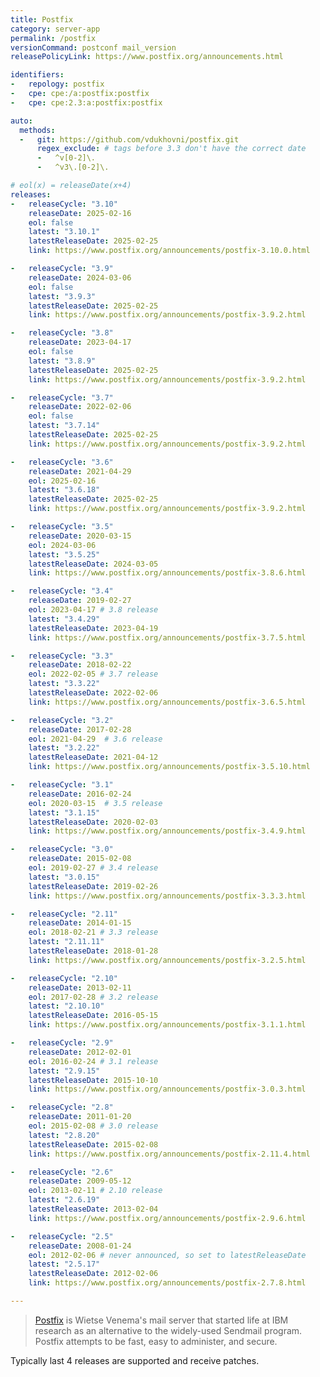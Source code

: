 ```yaml
---
title: Postfix
category: server-app
permalink: /postfix
versionCommand: postconf mail_version
releasePolicyLink: https://www.postfix.org/announcements.html

identifiers:
-   repology: postfix
-   cpe: cpe:/a:postfix:postfix
-   cpe: cpe:2.3:a:postfix:postfix

auto:
  methods:
  -   git: https://github.com/vdukhovni/postfix.git
      regex_exclude: # tags before 3.3 don't have the correct date
      -   ^v[0-2]\.
      -   ^v3\.[0-2]\.

# eol(x) = releaseDate(x+4)
releases:
-   releaseCycle: "3.10"
    releaseDate: 2025-02-16
    eol: false
    latest: "3.10.1"
    latestReleaseDate: 2025-02-25
    link: https://www.postfix.org/announcements/postfix-3.10.0.html

-   releaseCycle: "3.9"
    releaseDate: 2024-03-06
    eol: false
    latest: "3.9.3"
    latestReleaseDate: 2025-02-25
    link: https://www.postfix.org/announcements/postfix-3.9.2.html

-   releaseCycle: "3.8"
    releaseDate: 2023-04-17
    eol: false
    latest: "3.8.9"
    latestReleaseDate: 2025-02-25
    link: https://www.postfix.org/announcements/postfix-3.9.2.html

-   releaseCycle: "3.7"
    releaseDate: 2022-02-06
    eol: false
    latest: "3.7.14"
    latestReleaseDate: 2025-02-25
    link: https://www.postfix.org/announcements/postfix-3.9.2.html

-   releaseCycle: "3.6"
    releaseDate: 2021-04-29
    eol: 2025-02-16
    latest: "3.6.18"
    latestReleaseDate: 2025-02-25
    link: https://www.postfix.org/announcements/postfix-3.9.2.html

-   releaseCycle: "3.5"
    releaseDate: 2020-03-15
    eol: 2024-03-06
    latest: "3.5.25"
    latestReleaseDate: 2024-03-05
    link: https://www.postfix.org/announcements/postfix-3.8.6.html

-   releaseCycle: "3.4"
    releaseDate: 2019-02-27
    eol: 2023-04-17 # 3.8 release
    latest: "3.4.29"
    latestReleaseDate: 2023-04-19
    link: https://www.postfix.org/announcements/postfix-3.7.5.html

-   releaseCycle: "3.3"
    releaseDate: 2018-02-22
    eol: 2022-02-05 # 3.7 release
    latest: "3.3.22"
    latestReleaseDate: 2022-02-06
    link: https://www.postfix.org/announcements/postfix-3.6.5.html

-   releaseCycle: "3.2"
    releaseDate: 2017-02-28
    eol: 2021-04-29  # 3.6 release
    latest: "3.2.22"
    latestReleaseDate: 2021-04-12
    link: https://www.postfix.org/announcements/postfix-3.5.10.html

-   releaseCycle: "3.1"
    releaseDate: 2016-02-24
    eol: 2020-03-15  # 3.5 release
    latest: "3.1.15"
    latestReleaseDate: 2020-02-03
    link: https://www.postfix.org/announcements/postfix-3.4.9.html

-   releaseCycle: "3.0"
    releaseDate: 2015-02-08
    eol: 2019-02-27 # 3.4 release
    latest: "3.0.15"
    latestReleaseDate: 2019-02-26
    link: https://www.postfix.org/announcements/postfix-3.3.3.html

-   releaseCycle: "2.11"
    releaseDate: 2014-01-15
    eol: 2018-02-21 # 3.3 release
    latest: "2.11.11"
    latestReleaseDate: 2018-01-28
    link: https://www.postfix.org/announcements/postfix-3.2.5.html

-   releaseCycle: "2.10"
    releaseDate: 2013-02-11
    eol: 2017-02-28 # 3.2 release
    latest: "2.10.10"
    latestReleaseDate: 2016-05-15
    link: https://www.postfix.org/announcements/postfix-3.1.1.html

-   releaseCycle: "2.9"
    releaseDate: 2012-02-01
    eol: 2016-02-24 # 3.1 release
    latest: "2.9.15"
    latestReleaseDate: 2015-10-10
    link: https://www.postfix.org/announcements/postfix-3.0.3.html

-   releaseCycle: "2.8"
    releaseDate: 2011-01-20
    eol: 2015-02-08 # 3.0 release
    latest: "2.8.20"
    latestReleaseDate: 2015-02-08
    link: https://www.postfix.org/announcements/postfix-2.11.4.html

-   releaseCycle: "2.6"
    releaseDate: 2009-05-12
    eol: 2013-02-11 # 2.10 release
    latest: "2.6.19"
    latestReleaseDate: 2013-02-04
    link: https://www.postfix.org/announcements/postfix-2.9.6.html

-   releaseCycle: "2.5"
    releaseDate: 2008-01-24
    eol: 2012-02-06 # never announced, so set to latestReleaseDate
    latest: "2.5.17"
    latestReleaseDate: 2012-02-06
    link: https://www.postfix.org/announcements/postfix-2.7.8.html

---
```


>[Postfix](https://www.postfix.org/) is Wietse Venema's mail server that started life at IBM
> research as an alternative to the widely-used Sendmail program. Postfix attempts to be fast, easy
> to administer, and secure.

Typically last 4 releases are supported and receive patches.
